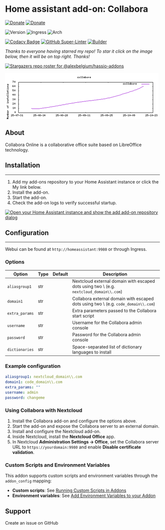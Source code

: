 # Home assistant add-on: Collabora

[![Donate][donation-badge]](https://www.buymeacoffee.com/alexbelgium)
[![Donate][paypal-badge]](https://www.paypal.com/donate/?hosted_button_id=DZFULJZTP3UQA)

![Version](https://img.shields.io/badge/dynamic/json?label=Version&query=%24.version&url=https%3A%2F%2Fraw.githubusercontent.com%2Falexbelgium%2Fhassio-addons%2Fmaster%2Fcollabora%2Fconfig.json)
![Ingress](https://img.shields.io/badge/dynamic/json?label=Ingress&query=%24.ingress&url=https%3A%2F%2Fraw.githubusercontent.com%2Falexbelgium%2Fhassio-addons%2Fmaster%2Fcollabora%2Fconfig.json)
![Arch](https://img.shields.io/badge/dynamic/json?color=success&label=Arch&query=%24.arch&url=https%3A%2F%2Fraw.githubusercontent.com%2Falexbelgium%2Fhassio-addons%2Fmaster%2Fcollabora%2Fconfig.json)

[![Codacy Badge](https://app.codacy.com/project/badge/Grade/9c6cf10bdbba45ecb202d7f579b5be0e)](https://www.codacy.com/gh/alexbelgium/hassio-addons/dashboard?utm_source=github.com&utm_medium=referral&utm_content=alexbelgium/hassio-addons&utm_campaign=Badge_Grade)
[![GitHub Super-Linter](https://img.shields.io/github/actions/workflow/status/alexbelgium/hassio-addons/weekly-supelinter.yaml?label=Lint%20code%20base)](https://github.com/alexbelgium/hassio-addons/actions/workflows/weekly-supelinter.yaml)
[![Builder](https://img.shields.io/github/actions/workflow/status/alexbelgium/hassio-addons/onpush_builder.yaml?label=Builder)](https://github.com/alexbelgium/hassio-addons/actions/workflows/onpush_builder.yaml)

[donation-badge]: https://img.shields.io/badge/Buy%20me%20a%20coffee%20(no%20paypal)-%23d32f2f?logo=buy-me-a-coffee&style=flat&logoColor=white
[paypal-badge]: https://img.shields.io/badge/Buy%20me%20a%20coffee%20with%20Paypal-0070BA?logo=paypal&style=flat&logoColor=white

_Thanks to everyone having starred my repo! To star it click on the image below, then it will be on top right. Thanks!_

[![Stargazers repo roster for @alexbelgium/hassio-addons](https://raw.githubusercontent.com/alexbelgium/hassio-addons/master/.github/stars2.svg)](https://github.com/alexbelgium/hassio-addons/stargazers)

![downloads evolution](https://raw.githubusercontent.com/alexbelgium/hassio-addons/master/collabora/stats.png)

## About

Collabora Online is a collaborative office suite based on LibreOffice technology.

## Installation

---

1. Add my add-ons repository to your Home Assistant instance or click the My link below.
1. Install the add-on.
1. Start the add-on.
1. Check the add-on logs to verify successful startup.

<a href="https://my.home-assistant.io/redirect/supervisor_addon/?addon=local_collabora" target="_blank"><img src="https://my.home-assistant.io/badges/supervisor_addon.svg" alt="Open your Home Assistant instance and show the add add-on repository dialog"/></a>

## Configuration

---

Webui can be found at `http://homeassistant:9980` or through Ingress.

### Options

| Option | Type | Default | Description |
|--------|------|---------|-------------|
| `aliasgroup1` | str | | Nextcloud external domain with escaped dots using two \ (e.g. `nextcloud_domain\\.com`) |
| `domain1` | str | | Collabora external domain with escaped dots using two \ (e.g. `code_domain\\.com`) |
| `extra_params` | str | | Extra parameters passed to the Collabora start script |
| `username` | str | | Username for the Collabora admin console |
| `password` | str | | Password for the Collabora admin console |
| `dictionaries` | str | | Space-separated list of dictionary languages to install |

### Example configuration

```yaml
aliasgroup1: nextcloud_domain\\.com
domain1: code_domain\\.com
extra_params: ""
username: admin
password: changeme
```

### Using Collabora with Nextcloud

1. Install the Collabora add-on and configure the options above.
1. Start the add-on and expose the Collabora server to an external domain.
1. Install and configure the Nextcloud add-on.
1. Inside Nextcloud, install the **Nextcloud Office** app.
1. In Nextcloud **Administration Settings → Office**, set the Collabora server URL to `https://yourdomain:9980` and enable **Disable certificate validation**.

### Custom Scripts and Environment Variables

This addon supports custom scripts and environment variables through the `addon_config` mapping:

- **Custom scripts**: See [Running Custom Scripts in Addons](https://github.com/alexbelgium/hassio-addons/wiki/Running-custom-scripts-in-Addons)
- **Environment variables**: See [Add Environment Variables to your Addon](https://github.com/alexbelgium/hassio-addons/wiki/Add-Environment-variables-to-your-Addon)

## Support

Create an issue on GitHub

